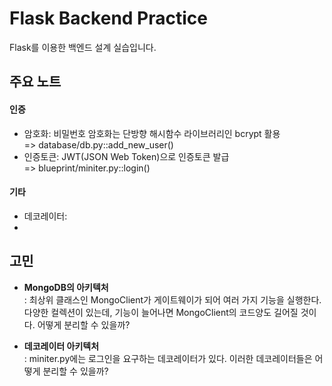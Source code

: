 # Flask Backend Practice
 Flask를 이용한 백엔드 설계 실습입니다. 
 
## 주요 노트
#### 인증
* 암호화: 비밀번호 암호화는 단방향 해시함수 라이브러리인 bcrypt 활용  
   => database/db.py::add_new_user()
* 인증토큰: JWT(JSON Web Token)으로 인증토큰 발급  
   => blueprint/miniter.py::login()

#### 기타
* 데코레이터: 
* 
## 고민
* **MongoDB의 아키텍처**  
  : 최상위 클래스인 MongoClient가 게이트웨이가 되어 여러 가지 기능을 실행한다. 다양한 컬렉션이 있는데, 기능이 늘어나면 MongoClient의 코드양도 길어질 것이다. 어떻게 분리할 수 있을까?

* **데코레이터 아키텍처**  
  : miniter.py에는 로그인을 요구하는 데코레이터가 있다. 이러한 데코레이터들은 어떻게 분리할 수 있을까?